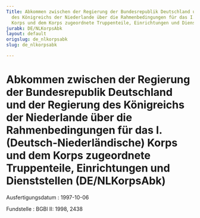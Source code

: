 ```yaml
---
Title: Abkommen zwischen der Regierung der Bundesrepublik Deutschland und der Regierung
  des Königreichs der Niederlande über die Rahmenbedingungen für das I. (Deutsch-Niederländische)
  Korps und dem Korps zugeordnete Truppenteile, Einrichtungen und Dienststellen
jurabk: DE/NLKorpsAbk
layout: default
origslug: de_nlkorpsabk
slug: de_nlkorpsabk

---
```


# Abkommen zwischen der Regierung der Bundesrepublik Deutschland und der Regierung des Königreichs der Niederlande über die Rahmenbedingungen für das I. (Deutsch-Niederländische) Korps und dem Korps zugeordnete Truppenteile, Einrichtungen und Dienststellen (DE/NLKorpsAbk)

Ausfertigungsdatum
:   1997-10-06

Fundstelle
:   BGBl II: 1998, 2438

